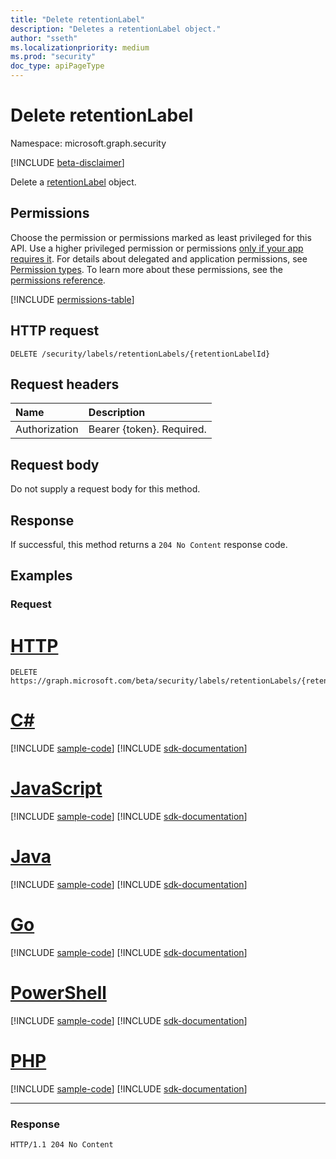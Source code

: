 ```yaml
---
title: "Delete retentionLabel"
description: "Deletes a retentionLabel object."
author: "sseth"
ms.localizationpriority: medium
ms.prod: "security"
doc_type: apiPageType
---
```


# Delete retentionLabel
Namespace: microsoft.graph.security

[!INCLUDE [beta-disclaimer](../../includes/beta-disclaimer.md)]

Delete a [retentionLabel](../resources/security-retentionlabel.md) object.

## Permissions
Choose the permission or permissions marked as least privileged for this API. Use a higher privileged permission or permissions [only if your app requires it](/graph/permissions-overview#best-practices-for-using-microsoft-graph-permissions). For details about delegated and application permissions, see [Permission types](/graph/permissions-overview#permission-types). To learn more about these permissions, see the [permissions reference](/graph/permissions-reference).

<!-- { "blockType": "permissions", "name": "security_retentionlabel_delete" } -->
[!INCLUDE [permissions-table](../includes/permissions/security-retentionlabel-delete-permissions.md)]

## HTTP request

<!-- {
  "blockType": "ignored"
}
-->
``` http
DELETE /security/labels/retentionLabels/{retentionLabelId}

```

## Request headers
|Name|Description|
|:---|:---|
|Authorization|Bearer {token}. Required.|

## Request body
Do not supply a request body for this method.

## Response

If successful, this method returns a `204 No Content` response code.

## Examples

### Request

# [HTTP](#tab/http)
<!-- {
  "blockType": "request",
  "name": "delete_retentionlabel"
}
-->
``` http
DELETE https://graph.microsoft.com/beta/security/labels/retentionLabels/{retentionLabelId}
```

# [C#](#tab/csharp)
[!INCLUDE [sample-code](../includes/snippets/csharp/delete-retentionlabel-csharp-snippets.md)]
[!INCLUDE [sdk-documentation](../includes/snippets/snippets-sdk-documentation-link.md)]

# [JavaScript](#tab/javascript)
[!INCLUDE [sample-code](../includes/snippets/javascript/delete-retentionlabel-javascript-snippets.md)]
[!INCLUDE [sdk-documentation](../includes/snippets/snippets-sdk-documentation-link.md)]

# [Java](#tab/java)
[!INCLUDE [sample-code](../includes/snippets/java/delete-retentionlabel-java-snippets.md)]
[!INCLUDE [sdk-documentation](../includes/snippets/snippets-sdk-documentation-link.md)]

# [Go](#tab/go)
[!INCLUDE [sample-code](../includes/snippets/go/delete-retentionlabel-go-snippets.md)]
[!INCLUDE [sdk-documentation](../includes/snippets/snippets-sdk-documentation-link.md)]

# [PowerShell](#tab/powershell)
[!INCLUDE [sample-code](../includes/snippets/powershell/delete-retentionlabel-powershell-snippets.md)]
[!INCLUDE [sdk-documentation](../includes/snippets/snippets-sdk-documentation-link.md)]

# [PHP](#tab/php)
[!INCLUDE [sample-code](../includes/snippets/php/delete-retentionlabel-php-snippets.md)]
[!INCLUDE [sdk-documentation](../includes/snippets/snippets-sdk-documentation-link.md)]

---

### Response
>
<!-- {
  "blockType": "response",
  "truncated": true
}
-->
``` http
HTTP/1.1 204 No Content
```


